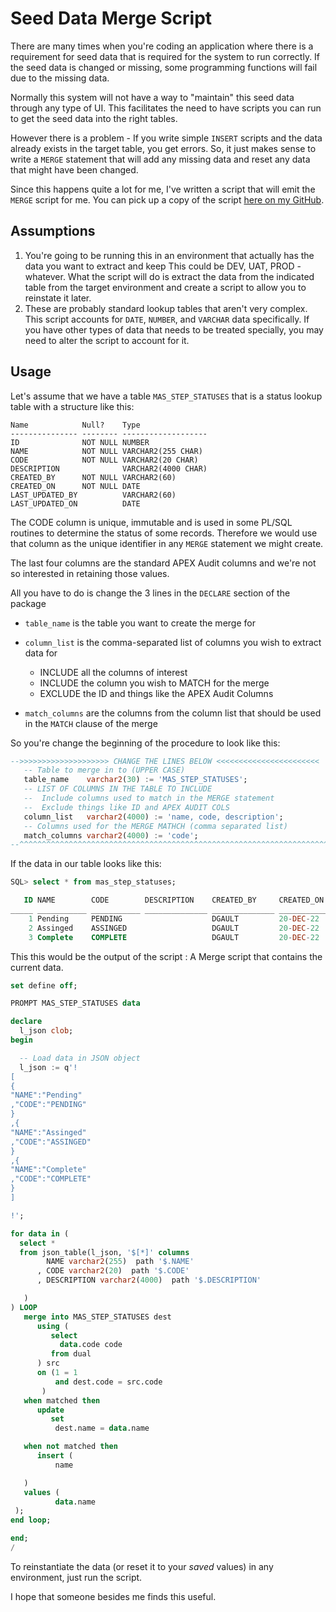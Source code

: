 # Seed Data Merge Script

There are many times when you're coding an application where there is a requirement for seed data that is required for the system to run correctly. If the seed data is changed or missing, some programming functions will fail due to the missing data.

Normally this system will not have a way to "maintain" this seed data through any type of UI. This facilitates the need to have scripts you can run to get the seed data into the right tables.

However there is a problem - If you write simple `INSERT` scripts and the data already exists in the target table, you get errors. So, it just makes sense to write a `MERGE` statement that will add any missing data and reset any data that might have been changed.

Since this happens quite a lot for me, I've written a script that will emit the `MERGE` script for me. You can pick up a copy of the script [here on my GitHub](https://github.com/DougAGault/SQL-and-PLSQL-tools/tree/main/seed-data-merge).

## Assumptions

1.  You're going to be running this in an environment that actually has the data you want to extract and keep This could be DEV, UAT, PROD - whatever. What the script will do is extract the data from the indicated table from the target environment and create a script to allow you to reinstate it later.
2.  These are probably standard lookup tables that aren't very complex. This script accounts for `DATE`, `NUMBER`, and `VARCHAR` data specifically. If you have other types of data that needs to be treated specially, you may need to alter the script to account for it.

## Usage

Let's assume that we have a table `MAS_STEP_STATUSES` that is a status lookup table with a structure like this:

```plaintext
Name            Null?    Type
--------------- -------- -------------------
ID              NOT NULL NUMBER
NAME            NOT NULL VARCHAR2(255 CHAR)
CODE            NOT NULL VARCHAR2(20 CHAR)
DESCRIPTION              VARCHAR2(4000 CHAR)
CREATED_BY      NOT NULL VARCHAR2(60)
CREATED_ON      NOT NULL DATE
LAST_UPDATED_BY          VARCHAR2(60)
LAST_UPDATED_ON          DATE
```

The CODE column is unique, immutable and is used in some PL/SQL routines to determine the status of some records. Therefore we would use that column as the unique identifier in any `MERGE` statement we might create.

The last four columns are the standard APEX Audit columns and we're not so interested in retaining those values.

All you have to do is change the 3 lines in the `DECLARE` section of the package

- `table_name` is the table you want to create the merge for
- `column_list` is the comma-separated list of columns you wish to extract data for

  - INCLUDE all the columns of interest
  - INCLUDE the column you wish to MATCH for the merge
  - EXCLUDE the ID and things like the APEX Audit Columns

- `match_columns` are the columns from the column list that should be used in the `MATCH` clause of the merge

So you're change the beginning of the procedure to look like this:

```sql
-->>>>>>>>>>>>>>>>>>>> CHANGE THE LINES BELOW <<<<<<<<<<<<<<<<<<<<<<<
   -- Table to merge in to (UPPER CASE)
   table_name    varchar2(30) := 'MAS_STEP_STATUSES';
   -- LIST OF COLUMNS IN THE TABLE TO INCLUDE
   --  Include columns used to match in the MERGE statement
   --  Exclude things like ID and APEX AUDIT COLS
   column_list   varchar2(4000) := 'name, code, description';
   -- Columns used for the MERGE MATHCH (comma separated list)
   match_columns varchar2(4000) := 'code';
--^^^^^^^^^^^^^^^^^^^^^^^^^^^^^^^^^^^^^^^^^^^^^^^^^^^^^^^^^^^^^^^^^^^^^^^^
```

If the data in our table looks like this:

```sql
SQL> select * from mas_step_statuses;

   ID NAME        CODE        DESCRIPTION    CREATED_BY     CREATED_ON    LAST_UPDATED_BY    LAST_UPDATED_ON
_____ ___________ ___________ ______________ ______________ _____________ __________________ __________________
    1 Pending     PENDING                    DGAULT         20-DEC-22
    2 Assinged    ASSINGED                   DGAULT         20-DEC-22
    3 Complete    COMPLETE                   DGAULT         20-DEC-22
```

This this would be the output of the script : A Merge script that contains the current data.

```sql
set define off;

PROMPT MAS_STEP_STATUSES data

declare
  l_json clob;
begin

  -- Load data in JSON object
  l_json := q'!
[
{
"NAME":"Pending"
,"CODE":"PENDING"
}
,{
"NAME":"Assinged"
,"CODE":"ASSINGED"
}
,{
"NAME":"Complete"
,"CODE":"COMPLETE"
}
]

!';

for data in (
  select *
  from json_table(l_json, '$[*]' columns
        NAME varchar2(255)  path '$.NAME'
      , CODE varchar2(20)  path '$.CODE'
      , DESCRIPTION varchar2(4000)  path '$.DESCRIPTION'

   )
) LOOP
   merge into MAS_STEP_STATUSES dest
      using (
         select
           data.code code
         from dual
      ) src
      on (1 = 1
          and dest.code = src.code
       )
   when matched then
      update
         set
          dest.name = data.name

   when not matched then
      insert (
          name

   )
   values (
          data.name
 );
end loop;

end;
/
```

To reinstantiate the data (or reset it to your _saved_ values) in any environment, just run the script.

I hope that someone besides me finds this useful.
